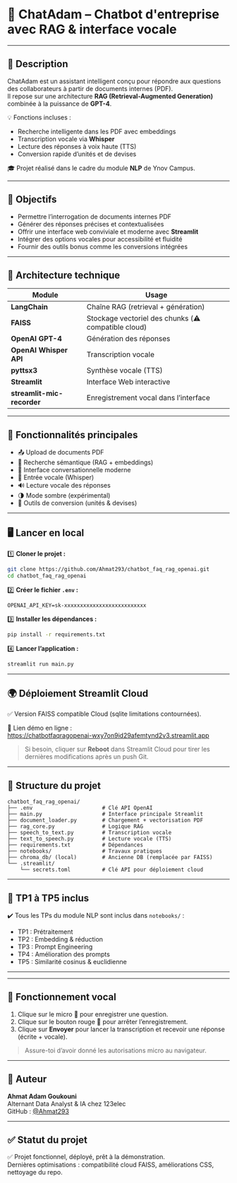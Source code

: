 
# 💼 ChatAdam – Chatbot d'entreprise avec RAG & interface vocale

---

## 🚀 Description

ChatAdam est un assistant intelligent conçu pour répondre aux questions des collaborateurs à partir de documents internes (PDF).  
Il repose sur une architecture **RAG (Retrieval-Augmented Generation)** combinée à la puissance de **GPT-4**.

💡 Fonctions incluses :
- Recherche intelligente dans les PDF avec embeddings
- Transcription vocale via **Whisper**
- Lecture des réponses à voix haute (TTS)
- Conversion rapide d’unités et de devises

🎓 Projet réalisé dans le cadre du module **NLP** de Ynov Campus.

---

## 🎯 Objectifs

- Permettre l’interrogation de documents internes PDF
- Générer des réponses précises et contextualisées
- Offrir une interface web conviviale et moderne avec **Streamlit**
- Intégrer des options vocales pour accessibilité et fluidité
- Fournir des outils bonus comme les conversions intégrées

---

## 🧱 Architecture technique

| Module                        | Usage                                                   |
|-------------------------------|---------------------------------------------------------|
| **LangChain**                 | Chaîne RAG (retrieval + génération)                     |
| **FAISS**                     | Stockage vectoriel des chunks (⚠️ compatible cloud)     |
| **OpenAI GPT-4**              | Génération des réponses                                 |
| **OpenAI Whisper API**        | Transcription vocale                                    |
| **pyttsx3**                   | Synthèse vocale (TTS)                                   |
| **Streamlit**                 | Interface Web interactive                               |
| **streamlit-mic-recorder**    | Enregistrement vocal dans l’interface                  |

---

## 🧪 Fonctionnalités principales

- 📤 Upload de documents PDF
- 🧠 Recherche sémantique (RAG + embeddings)
- 💬 Interface conversationnelle moderne
- 🎤 Entrée vocale (Whisper)
- 🔊 Lecture vocale des réponses
- 🌗 Mode sombre (expérimental)
- 🔧 Outils de conversion (unités & devises)

---

## 🖥️ Lancer en local

1️⃣ **Cloner le projet :**
```bash
git clone https://github.com/Ahmat293/chatbot_faq_rag_openai.git
cd chatbot_faq_rag_openai
```

2️⃣ **Créer le fichier `.env` :**
```
OPENAI_API_KEY=sk-xxxxxxxxxxxxxxxxxxxxxxxxxx
```

3️⃣ **Installer les dépendances :**
```bash
pip install -r requirements.txt
```

4️⃣ **Lancer l’application :**
```bash
streamlit run main.py
```

---

## 🌍 Déploiement Streamlit Cloud

✅ Version FAISS compatible Cloud (sqlite limitations contournées).

🔗 Lien démo en ligne :  
https://chatbotfaqragopenai-wxy7on9id29afemtynd2v3.streamlit.app

> Si besoin, cliquer sur **Reboot** dans Streamlit Cloud pour tirer les dernières modifications après un push Git.

---

## 📁 Structure du projet

```
chatbot_faq_rag_openai/
├── .env                      # Clé API OpenAI
├── main.py                   # Interface principale Streamlit
├── document_loader.py        # Chargement + vectorisation PDF
├── rag_core.py               # Logique RAG
├── speech_to_text.py         # Transcription vocale
├── text_to_speech.py         # Lecture vocale (TTS)
├── requirements.txt          # Dépendances
├── notebooks/                # Travaux pratiques
├── chroma_db/ (local)        # Ancienne DB (remplacée par FAISS)
└── .streamlit/
    └── secrets.toml          # Clé API pour déploiement cloud
```
---

## 🧪 TP1 à TP5 inclus

✔️ Tous les TPs du module NLP sont inclus dans `notebooks/` :
- TP1 : Prétraitement
- TP2 : Embedding & réduction
- TP3 : Prompt Engineering
- TP4 : Amélioration des prompts
- TP5 : Similarité cosinus & euclidienne

---

---

## 🎤 Fonctionnement vocal

1. Clique sur le micro **🎤** pour enregistrer une question.  
2. Clique sur le bouton rouge **🔴** pour arrêter l’enregistrement.  
3. Clique sur **Envoyer** pour lancer la transcription et recevoir une réponse (écrite + vocale).

> Assure-toi d’avoir donné les autorisations micro au navigateur.

---

## 👤 Auteur

**Ahmat Adam Goukouni**  
Alternant Data Analyst & IA chez 123elec  
GitHub : [@Ahmat293](https://github.com/Ahmat293)

---

## ✅ Statut du projet

✅ Projet fonctionnel, déployé, prêt à la démonstration.  
Dernières optimisations : compatibilité cloud FAISS, améliorations CSS, nettoyage du repo.

